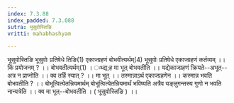 ```yaml
---
index: 7.3.88
index_padded: 7.3.088
sutra: भूसुवोस्तिङि
vritti: mahabhashyam

---
```

 भूसुवोस्तिङि भूसुवोः प्रतिषेधे तिङि(1) एकाज्ग्रहणं बोभवीत्यर्थम्(4) भूसुवोः प्रतिषेधे एकाज्ग्रहणं कर्तव्यम् ।। किं प्रयोजनम् ? ।। बोभवतीत्यर्थम्(1) । ःथ्द्य;ह मा भूत् बोभवतीति ।। यद्येकाज्ग्रहणं क्रियते--अभूत्--अत्र न प्राप्नोति ।। क्व तर्हि स्यात् ? ।। मा भूत् ।। तस्मान्नाऽर्थ एकाज्ग्रहणेन ।। कस्मान्न भवति बोभवतीति ? ।। बोभूत्वित्येतन्नियमार्थम् बोभूत्वित्येतन्नियमार्थं भविष्यति अत्रैव यङ्लुगन्तस्य गुणो न भवति नान्यत्रेति ।। क्व मा भूत्--बोभवतीति । ( भूसुवोस्तिङि ) ।। 